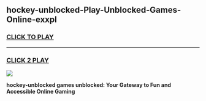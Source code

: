 
## hockey-unblocked-Play-Unblocked-Games-Online-exxpl
<h3>
<a href="https://premium76.site?title=hockey-unblocked&ref=25A">CLICK TO PLAY</a></h3>
<hr>

<h3>
<a href="https://premium76.site?title=hockey-unblocked&ref=25A">CLICK 2 PLAY</a>
  
</h3>

<a href="https://premium76.site?title=hockey-unblocked&ref=25A"><img src="https://clearcache.store/games.png"></a>


**hockey-unblocked games unblocked: Your Gateway to Fun and Accessible Online Gaming**

